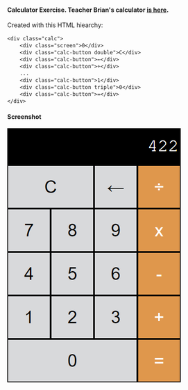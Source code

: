 #### Calculator Exercise. Teacher Brian's calculator [is here](https://btholt.github.io/intro-to-web-dev-v2/calculator.html).

Created with this HTML hiearchy:

    <div class="calc">
	    <div class="screen">0</div>
	    <div class="calc-button double">C</div>
	    <div class="calc-button">←</div>
	    <div class="calc-button">÷</div>
	    ...
	    <div class="calc-button">1</div>
	    <div class="calc-button triple">0</div>
	    <div class="calc-button">=</div>
    </div>

#### Screenshot

![screenshot.png](screenshot.png)